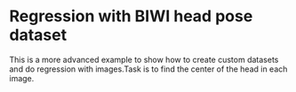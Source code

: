 #  Regression with BIWI head pose dataset
 This is a more advanced example to show how to create custom datasets and do regression with images.Task is to find the center of the head in each image.
